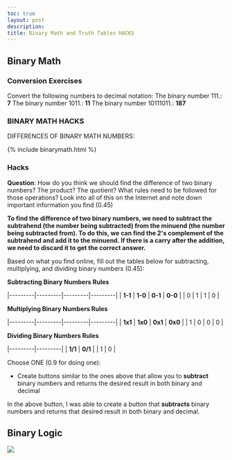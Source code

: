 ```yaml
---
toc: true
layout: post
description: 
title: Binary Math and Truth Tables HACKS
---
```


## Binary Math
### Conversion Exercises 

Convert the following numbers to decimal notation:
The binary number 111.: **7**
The binary number 1011.: **11**
The binary number 10111011.: **187**

### BINARY MATH HACKS

DIFFERENCES OF BINARY MATH NUMBERS:

{% include binarymath.html %}


### Hacks


**Question**: How do you think we should find the difference of two binary numbers? The product? The quotient? What rules need to be followed for those operations? Look into all of this on the Internet and note down important information you find (0.45) 

**To find the difference of two binary numbers, we need to subtract the subtrahend (the number being subtracted) from the minuend (the number being subtracted from). To do this, we can find the 2's complement of the subtrahend and add it to the minuend. If there is a carry after the addition, we need to discard it to get the correct answer.**



Based on what you find online, fill out the tables below for subtracting, multiplying, and dividing binary numbers (0.45):


**Subtracting Binary Numbers Rules**

|---------|---------|---------|---------|
| **1-1** | **1-0** | **0-1** | **0-0** |
|    0     |     1    |     1    |     0    |


**Multiplying Binary Numbers Rules**


|---------|---------|---------|---------|
| **1x1** | **1x0** | **0x1** | **0x0** |
|    1     |     0    |    0     |    0     |


**Dividing Binary Numbers Rules**

|---------|---------|
| **1/1** | **0/1** |
|     1    |    0    |        


Choose ONE (0.9 for doing one):

- Create buttons similar to the ones above that allow you to **subtract** binary numbers and returns the desired result in both binary and decimal

In the above button, I was able to create a button that **subtracts** binary numbers and returns that desired result in both binary and decimal.

## Binary Logic
![]({{site.baseurl}}/images/binarylogic.png)
